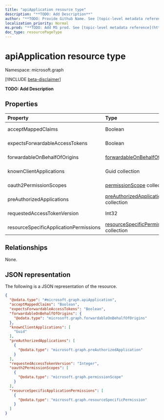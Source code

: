 ```yaml
---
title: "apiApplication resource type"
description: "**TODO: Add Description**"
author: "**TODO: Provide Github Name. See [topic-level metadata reference](https://msgo.azurewebsites.net/add/document/guidelines/metadata.html#topic-level-metadata)**"
localization_priority: Normal
ms.prod: "**TODO: Add MS prod. See [topic-level metadata reference](https://msgo.azurewebsites.net/add/document/guidelines/metadata.html#topic-level-metadata)**"
doc_type: resourcePageType
---
```


# apiApplication resource type

Namespace: microsoft.graph

[!INCLUDE [beta-disclaimer](../../includes/beta-disclaimer.md)]

**TODO: Add Description**

## Properties
|Property|Type|Description|
|:---|:---|:---|
|acceptMappedClaims|Boolean|**TODO: Add Description**|
|expectsForwardableAccessTokens|Boolean|**TODO: Add Description**|
|forwardableOnBehalfOfOrigins|[forwardableOnBehalfOfOrigins](../resources/forwardableonbehalfoforigins.md)|**TODO: Add Description**|
|knownClientApplications|Guid collection|**TODO: Add Description**|
|oauth2PermissionScopes|[permissionScope](../resources/permissionscope.md) collection|**TODO: Add Description**|
|preAuthorizedApplications|[preAuthorizedApplication](../resources/preauthorizedapplication.md) collection|**TODO: Add Description**|
|requestedAccessTokenVersion|Int32|**TODO: Add Description**|
|resourceSpecificApplicationPermissions|[resourceSpecificPermission](../resources/resourcespecificpermission.md) collection|**TODO: Add Description**|

## Relationships
None.

## JSON representation
The following is a JSON representation of the resource.
<!-- {
  "blockType": "resource",
  "@odata.type": "microsoft.graph.apiApplication"
}
-->
``` json
{
  "@odata.type": "#microsoft.graph.apiApplication",
  "acceptMappedClaims": "Boolean",
  "expectsForwardableAccessTokens": "Boolean",
  "forwardableOnBehalfOfOrigins": {
    "@odata.type": "microsoft.graph.forwardableOnBehalfOfOrigins"
  },
  "knownClientApplications": [
    "Guid"
  ],
  "preAuthorizedApplications": [
    {
      "@odata.type": "microsoft.graph.preAuthorizedApplication"
    }
  ],
  "requestedAccessTokenVersion": "Integer",
  "oauth2PermissionScopes": [
    {
      "@odata.type": "microsoft.graph.permissionScope"
    }
  ],
  "resourceSpecificApplicationPermissions": [
    {
      "@odata.type": "microsoft.graph.resourceSpecificPermission"
    }
  ]
}
```

